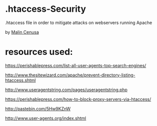# .htaccess-Security

.htaccess file in order to mitigate attacks on webservers running Apache

by <a href="http://malin.cenusa.me">Malin Cenusa</a>

# resources used:

https://perishablepress.com/list-all-user-agents-top-search-engines/

http://www.thesitewizard.com/apache/prevent-directory-listing-htaccess.shtml

http://www.useragentstring.com/pages/useragentstring.php

https://perishablepress.com/how-to-block-proxy-servers-via-htaccess/

http://pastebin.com/5Hw9KZnW

http://www.user-agents.org/index.shtml

